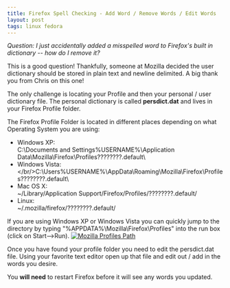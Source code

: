 ```yaml
---
title: Firefox Spell Checking - Add Word / Remove Words / Edit Words
layout: post
tags: linux fedora
---
```


<em>Question&#58; I just accidentally added a misspelled word to Firefox's built in dictionary -- how do I remove it?</em>

This is a good question!  Thankfully, someone at Mozilla decided the user dictionary should be stored in plain text and newline delimited.  A big thank you from Chris on this one!

The only challenge is locating your Profile and then your personal / user dictionary file.  The personal dictionary is called <strong>persdict.dat</strong> and lives in your Firefox Profile folder.

The Firefox Profile Folder is located in different places depending on what Operating System you are using&#58;

- Windows XP&#58;<br/>C:\Documents and Settings\%USERNAME%\Application Data\Mozilla\Firefox\Profiles\????????.default\
- Windows Vista&#58;</br/>C:\Users\%USERNAME%\AppData\Roaming\Mozilla\Firefox\Profiles\????????.default\
- Mac OS X&#58;<br/>~/Library/Application Support/Firefox/Profiles/????????.default/
- Linux&#58;<br/>~/.mozilla/firefox/????????.default/

If you are using Windows XP or Windows Vista you can quickly jump to the directory by typing "%APPDATA%\Mozilla\Firefox\Profiles\" into the run box (click on Start-->Run).
<a href='http://chrisschuld.com/wp-content/uploads/2007/07/mozilla-profiles-start-run.png' title='Mozilla Profiles Path'><img src='http://chrisschuld.com/wp-content/uploads/2007/07/mozilla-profiles-start-run.png' alt='Mozilla Profiles Path' /></a>

Once you have found your profile folder you need to edit the persdict.dat file.  Using your favorite text editor open up that file and edit out / add in the words you desire.

You <strong>will need</strong> to restart Firefox before it will see any words you updated.
